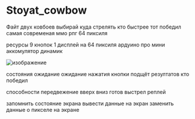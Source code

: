# Stoyat_cowbow
Файт двух ковбоев выбирай куда стрелять кто быстрее тот победил самая современая ммо рпг 64 пиксиля

ресурсы
9 кнопок
1 дисплей на 64 пиксиля
ардуино про мини
аккомулятор
динамик

![изображение](https://github.com/user-attachments/assets/53a676cb-8758-4c49-ad14-2c59832c5658)


состояния
ожидание
ожидание нажатия кнопки
подщёт резултатов
кто победил

способности
передвежение вверх вниз
готов
выстрел
реплей

запомнить состояние экрана
вывести данные на экран
заменить данные о пикселе на экране 

